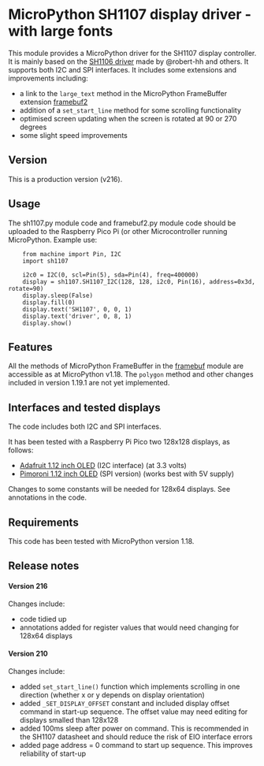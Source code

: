# MicroPython SH1107 display driver - with large fonts

This module provides a MicroPython driver for the SH1107 display controller. It is mainly based on the [SH1106 driver](https://github.com/robert-hh/SH1106) made by @robert-hh and others. It supports both I2C and SPI interfaces. It includes some extensions and improvements including:
- a link to the `large_text` method in the MicroPython FrameBuffer extension [framebuf2](https://github.com/peter-l5/framebuf2)
- addition of a `set_start_line` method for some scrolling functionality
- optimised screen updating when the screen is rotated at 90 or 270 degrees
- some slight speed improvements

## Version

This is a production version (v216).

## Usage

The sh1107.py module code and framebuf2.py module code should be uploaded to the Raspberry Pico Pi (or other Microcontroller running MicroPython. Example use:
```
    from machine import Pin, I2C
    import sh1107

    i2c0 = I2C(0, scl=Pin(5), sda=Pin(4), freq=400000)
    display = sh1107.SH1107_I2C(128, 128, i2c0, Pin(16), address=0x3d, rotate=90)
    display.sleep(False)
    display.fill(0)
    display.text('SH1107', 0, 0, 1)
    display.text('driver', 0, 8, 1)
    display.show()
```

## Features

All the methods of MicroPython FrameBuffer in the [framebuf](https://docs.micropython.org/en/v1.18/library/framebuf.html "MicroPython v1.18 documentation") module are accessible as at MicroPython v1.18. The `polygon` method and other changes included in version 1.19.1 are not yet implemented. 

## Interfaces and tested displays 

The code includes both I2C and SPI interfaces. 

It has been tested with a Raspberry Pi Pico two 128x128 displays, as follows:
- [Adafruit 1.12 inch OLED](https://www.adafruit.com/product/5297 "Adafruit 1.12 inch OLED") (I2C interface) (at 3.3 volts)
- [Pimoroni 1.12 inch OLED](https://shop.pimoroni.com/products/1-12-oled-breakout?variant=12628508704851 "Pimoroni 1.12 inch OLED") (SPI version) (works best with 5V supply)

Changes to some constants will be needed for 128x64 displays. See annotations in the code.

## Requirements

This code has been tested with MicroPython version 1.18.

## Release notes

#### Version 216

Changes include:
- code tidied up
- annotations added for register values that would need changing for 128x64 displays

#### Version 210

Changes include:
- added `set_start_line()` function which implements scrolling in one direction (whether x or y depends on display orientation)
- added `_SET_DISPLAY_OFFSET` constant and included display offset command in start-up sequence. The offset value may need editing for displays smalled than 128x128
- added 100ms sleep after power on command. This is recommended in the SH1107 datasheet and should reduce the risk of EIO interface errors
- added page address = 0 command to start up sequence. This improves reliability of start-up

